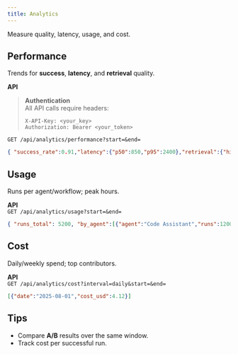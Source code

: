 ```yaml
---
title: Analytics
---
```


Measure quality, latency, usage, and cost.

## Performance
Trends for **success**, **latency**, and **retrieval** quality.

**API**  
> **Authentication**  
> All API calls require headers:  
> ```http
> X-API-Key: <your_key>
> Authorization: Bearer <your_token>
> ```

`GET /api/analytics/performance?start=&end=`  
```json
{ "success_rate":0.91,"latency":{"p50":850,"p95":2400},"retrieval":{"hit_rate":0.64} }
```

## Usage
Runs per agent/workflow; peak hours.

**API**  
`GET /api/analytics/usage?start=&end=`  
```json
{ "runs_total": 5200, "by_agent":[{"agent":"Code Assistant","runs":1200}] }
```

## Cost
Daily/weekly spend; top contributors.

**API**  
`GET /api/analytics/cost?interval=daily&start=&end=`  
```json
[{"date":"2025-08-01","cost_usd":4.12}]
```

## Tips
- Compare **A/B** results over the same window.  
- Track cost per successful run.
